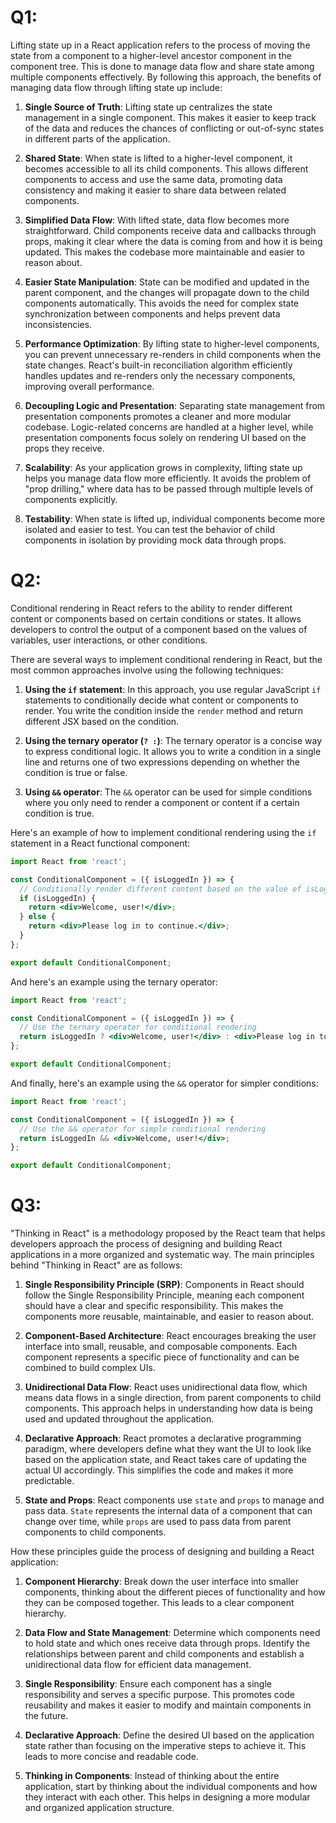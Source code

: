 # Q1:
Lifting state up in a React application refers to the process of moving the state from a component to a higher-level ancestor component in the component tree. This is done to manage data flow and share state among multiple components effectively. By following this approach, the benefits of managing data flow through lifting state up include:

1. **Single Source of Truth**: Lifting state up centralizes the state management in a single component. This makes it easier to keep track of the data and reduces the chances of conflicting or out-of-sync states in different parts of the application.

2. **Shared State**: When state is lifted to a higher-level component, it becomes accessible to all its child components. This allows different components to access and use the same data, promoting data consistency and making it easier to share data between related components.

3. **Simplified Data Flow**: With lifted state, data flow becomes more straightforward. Child components receive data and callbacks through props, making it clear where the data is coming from and how it is being updated. This makes the codebase more maintainable and easier to reason about.

4. **Easier State Manipulation**: State can be modified and updated in the parent component, and the changes will propagate down to the child components automatically. This avoids the need for complex state synchronization between components and helps prevent data inconsistencies.

5. **Performance Optimization**: By lifting state to higher-level components, you can prevent unnecessary re-renders in child components when the state changes. React's built-in reconciliation algorithm efficiently handles updates and re-renders only the necessary components, improving overall performance.

6. **Decoupling Logic and Presentation**: Separating state management from presentation components promotes a cleaner and more modular codebase. Logic-related concerns are handled at a higher level, while presentation components focus solely on rendering UI based on the props they receive.

7. **Scalability**: As your application grows in complexity, lifting state up helps you manage data flow more efficiently. It avoids the problem of "prop drilling," where data has to be passed through multiple levels of components explicitly.

8. **Testability**: When state is lifted up, individual components become more isolated and easier to test. You can test the behavior of child components in isolation by providing mock data through props.

# Q2: 
Conditional rendering in React refers to the ability to render different content or components based on certain conditions or states. It allows developers to control the output of a component based on the values of variables, user interactions, or other conditions.

There are several ways to implement conditional rendering in React, but the most common approaches involve using the following techniques:

1. **Using the `if` statement**:
   In this approach, you use regular JavaScript `if` statements to conditionally decide what content or components to render. You write the condition inside the `render` method and return different JSX based on the condition.

2. **Using the ternary operator (`? :`)**:
   The ternary operator is a concise way to express conditional logic. It allows you to write a condition in a single line and returns one of two expressions depending on whether the condition is true or false.

3. **Using `&&` operator**:
   The `&&` operator can be used for simple conditions where you only need to render a component or content if a certain condition is true.

Here's an example of how to implement conditional rendering using the `if` statement in a React functional component:

```jsx
import React from 'react';

const ConditionalComponent = ({ isLoggedIn }) => {
  // Conditionally render different content based on the value of isLoggedIn
  if (isLoggedIn) {
    return <div>Welcome, user!</div>;
  } else {
    return <div>Please log in to continue.</div>;
  }
};

export default ConditionalComponent;
```

And here's an example using the ternary operator:

```jsx
import React from 'react';

const ConditionalComponent = ({ isLoggedIn }) => {
  // Use the ternary operator for conditional rendering
  return isLoggedIn ? <div>Welcome, user!</div> : <div>Please log in to continue.</div>;
};

export default ConditionalComponent;
```

And finally, here's an example using the `&&` operator for simpler conditions:

```jsx
import React from 'react';

const ConditionalComponent = ({ isLoggedIn }) => {
  // Use the && operator for simple conditional rendering
  return isLoggedIn && <div>Welcome, user!</div>;
};

export default ConditionalComponent;
```

# Q3:
"Thinking in React" is a methodology proposed by the React team that helps developers approach the process of designing and building React applications in a more organized and systematic way. The main principles behind "Thinking in React" are as follows:

1. **Single Responsibility Principle (SRP)**:
   Components in React should follow the Single Responsibility Principle, meaning each component should have a clear and specific responsibility. This makes the components more reusable, maintainable, and easier to reason about.

2. **Component-Based Architecture**:
   React encourages breaking the user interface into small, reusable, and composable components. Each component represents a specific piece of functionality and can be combined to build complex UIs.

3. **Unidirectional Data Flow**:
   React uses unidirectional data flow, which means data flows in a single direction, from parent components to child components. This approach helps in understanding how data is being used and updated throughout the application.

4. **Declarative Approach**:
   React promotes a declarative programming paradigm, where developers define what they want the UI to look like based on the application state, and React takes care of updating the actual UI accordingly. This simplifies the code and makes it more predictable.

5. **State and Props**:
   React components use `state` and `props` to manage and pass data. `State` represents the internal data of a component that can change over time, while `props` are used to pass data from parent components to child components.

How these principles guide the process of designing and building a React application:

1. **Component Hierarchy**:
   Break down the user interface into smaller components, thinking about the different pieces of functionality and how they can be composed together. This leads to a clear component hierarchy.

2. **Data Flow and State Management**:
   Determine which components need to hold state and which ones receive data through props. Identify the relationships between parent and child components and establish a unidirectional data flow for efficient data management.

3. **Single Responsibility**:
   Ensure each component has a single responsibility and serves a specific purpose. This promotes code reusability and makes it easier to modify and maintain components in the future.

4. **Declarative Approach**:
   Define the desired UI based on the application state rather than focusing on the imperative steps to achieve it. This leads to more concise and readable code.

5. **Thinking in Components**:
   Instead of thinking about the entire application, start by thinking about the individual components and how they interact with each other. This helps in designing a more modular and organized application structure.

